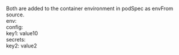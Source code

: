  Both are added to the container environment in podSpec as envFrom source.  
env:  
  config:  
    key1: value10  
  secrets:  
    key2: value2
```
